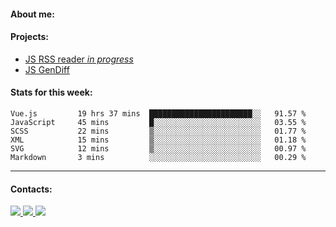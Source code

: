 #### About me:

#### Projects:
- [JS RSS reader *in progress*](https://github.com/GKoil/frontend-project-lvl3)
- [JS GenDiff](https://github.com/GKoil/GenDiff)

#### Stats for this week:
<!--START_SECTION:waka-->

```text
Vue.js         19 hrs 37 mins  ███████████████████████░░   91.57 %
JavaScript     45 mins         █░░░░░░░░░░░░░░░░░░░░░░░░   03.55 %
SCSS           22 mins         ▒░░░░░░░░░░░░░░░░░░░░░░░░   01.77 %
XML            15 mins         ▒░░░░░░░░░░░░░░░░░░░░░░░░   01.18 %
SVG            12 mins         ▒░░░░░░░░░░░░░░░░░░░░░░░░   00.97 %
Markdown       3 mins          ░░░░░░░░░░░░░░░░░░░░░░░░░   00.29 %
```

<!--END_SECTION:waka-->
---
#### Contacts:

<a target='_blank' title='LinkedIn' href="https://www.linkedin.com/in/gkoil/">
  <img src="https://img.shields.io/badge/LinkedIn-0077B5?style=for-the-badge&logo=linkedin&logoColor=white" />
</a>
<a target='_blank' title='Telegram' href="https://t.me/gkoil">
  <img src="https://img.shields.io/badge/Telegram-2CA5E0?style=for-the-badge&logo=telegram&logoColor=white" />
</a>
<a target='_blank' title='Gmail' href="mailto: gk.grigorev@gmail.com">
  <img src="https://img.shields.io/badge/Gmail-D14836?style=for-the-badge&logo=gmail&logoColor=white" />
</a>

